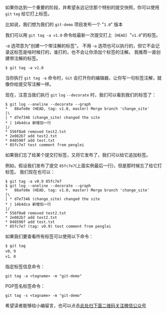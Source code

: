 如果你达到一个重要的阶段，并希望永远记住那个特别的提交快照，你可以使用 `git` `tag` 给它打上标签。

比如说，我们想为我们的 `git-demo` 项目发布一个 "`1.0`" 版本

我们可以用 `git tag -a v1.0` 命令给最新一次提交打上（`HEAD`）"`v1.0`"的标签。

\-a 选项意为"创建一个带注解的标签"。 不用 -`a` 选项也可以执行的，但它不会记录这标签是啥时候打的，谁打的，也不会让你添加个标签的注解。 我推荐一直创建带注解的标签。

```
$ git tag -a v1.0
```

当你执行 `git tag -a` 命令时，`Git` 会打开你的编辑器，让你写一句标签注解，就像你给提交写注解一样。

现在，注意当我们执行 `git` `log` `--decorate` 时，我们可以看到我们的标签了：

```
$ git log --oneline --decorate --graph
*   88afe0e (HEAD, tag: v1.0, master) Merge branch 'change_site'
|\  
| * d7e7346 (change_site) changed the site
* | 14b4dca 新增加一行
|/  
* 556f0a0 removed test2.txt
* 2e082b7 add test2.txt
* 048598f add test.txt
* 85fc7e7 test comment from penglei
```

如果我们忘了给某个提交打标签，又将它发布了，我们可以给它追加标签。

例如，假设我们发布了提交 `85fc7e7`(上面实例最后一行)，但是那时候忘了给它打标签。 我们现在也可以：

```
$ git tag -a v0.9 85fc7e7
$ git log --oneline --decorate --graph
*   88afe0e (HEAD, tag: v1.0, master) Merge branch 'change_site'
|\  
| * d7e7346 (change_site) changed the site
* | 14b4dca 新增加一行
|/  
* 556f0a0 removed test2.txt
* 2e082b7 add test2.txt
* 048598f add test.txt
* 85fc7e7 (tag: v0.9) test comment from penglei
```

如果我们要查看所有标签可以使用以下命令：

```
$ git tag
v0、9
v1、0
```

指定标签信息命令：

```
git tag -a <tagname> -m "git-demo"
```

PGP签名标签命令：

```
git tag -s <tagname> -m "git-demo"
```


希望读者能够给小编留言，也可以点击[此处扫下面二维码关注微信公众号](https://www.ycbbs.vip/?p=28 "此处扫下面二维码关注微信公众号")